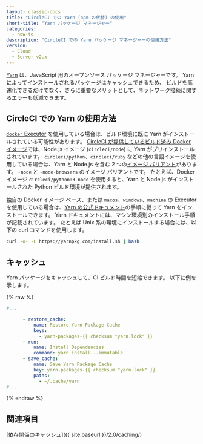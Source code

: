 ```yaml
---
layout: classic-docs
title: "CircleCI での Yarn (npm の代替) の使用"
short-title: "Yarn パッケージ マネージャー"
categories:
  - how-to
description: "CircleCI での Yarn パッケージ マネージャーの使用方法"
version:
  - Cloud
  - Server v2.x
---
```


[Yarn](https://yarnpkg.com/ja/) は、JavaScript 用のオープンソース パッケージ マネージャーです。 Yarn によってインストールされるパッケージはキャッシュできるため、 ビルドを高速化できるだけでなく、さらに重要なメリットとして、ネットワーク接続に関するエラーも低減できます。

## CircleCI での Yarn の使用方法

[`docker` Executor](https://circleci.com/ja/docs/2.0/executor-types/#docker-を使用する) を使用している場合は、ビルド環境に既に Yarn がインストールされている可能性があります。 [CircleCI が提供しているビルド済み Docker イメージ](https://circleci.com/ja/docs/2.0/circleci-images/)では、Node.js イメージ (`circleci/node`) に Yarn がプリインストールされています。 `circleci/python`、`circleci/ruby` などの他の言語イメージを使用している場合は、Yarn と Node.js を含む 2 つの[イメージ バリアント](https://circleci.com/ja/docs/2.0/circleci-images/#言語イメージ)があります。 `-node` と `-node-browsers` のイメージ バリアントです。 たとえば、Docker イメージ `circleci/python:3-node` を使用すると、Yarn と Node.js がインストールされた Python ビルド環境が提供されます。

独自の Docker イメージ ベース、または `macos`、`windows`、`machine` の Executor を使用している場合は、[Yarn の公式ドキュメント](https://yarnpkg.com/lang/ja/docs/install/)の手順に従って Yarn をインストールできます。 Yarn ドキュメントには、マシン環境別のインストール手順が記載されています。 たとえば Unix 系の環境にインストールする場合には、以下の curl コマンドを使用します。

```sh
curl -o- -L https://yarnpkg.com/install.sh | bash
```

## キャッシュ

Yarn パッケージをキャッシュして、CI ビルド時間を短縮できます。 以下に例を示します。

{% raw %}
```yaml
#...

      - restore_cache:
          name: Restore Yarn Package Cache
          keys:
            - yarn-packages-{{ checksum "yarn.lock" }}
      - run:
          name: Install Dependencies
          command: yarn install --immutable
      - save_cache:
          name: Save Yarn Package Cache
          key: yarn-packages-{{ checksum "yarn.lock" }}
          paths:
            - ~/.cache/yarn
#...
```
{% endraw %}

## 関連項目

[依存関係のキャッシュ]({{ site.baseurl }}/2.0/caching/)